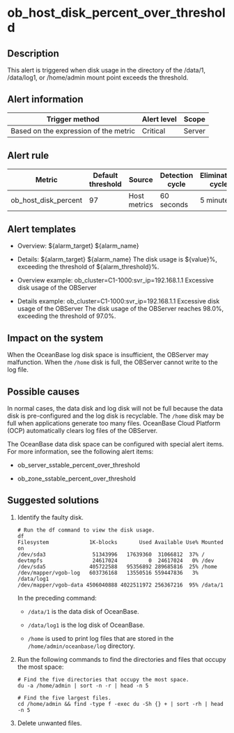 ob_host_disk_percent_over_threshold 
========================================================



**Description** 
------------------------------------

This alert is triggered when disk usage in the directory of the /data/1, /data/log1, or /home/admin mount point exceeds the threshold.

**Alert information** 
------------------------------------------



|            Trigger method             | Alert level | Scope  |
|---------------------------------------|-------------|--------|
| Based on the expression of the metric | Critical    | Server |



**Alert rule** 
-----------------------------------



|        Metric        | Default threshold |    Source    | Detection cycle | Elimination cycle |
|----------------------|-------------------|--------------|-----------------|-------------------|
| ob_host_disk_percent | 97                | Host metrics | 60 seconds      | 5 minutes         |



**Alert templates** 
----------------------------------------

* Overview: ${alarm_target} ${alarm_name}

  

* Details: ${alarm_target} ${alarm_name} The disk usage is ${value}%, exceeding the threshold of ${alarm_threshold}%.

  

* Overview example: ob_cluster=C1-1000:svr_ip=192.168.1.1 Excessive disk usage of the OBServer

  

* Details example: ob_cluster=C1-1000:svr_ip=192.168.1.1 Excessive disk usage of the OBServer The disk usage of the OBServer reaches 98.0%, exceeding the threshold of 97.0%.

  




**Impact on the system** 
---------------------------------------------

When the OceanBase log disk space is insufficient, the OBServer may malfunction. When the `/home` disk is full, the OBServer cannot write to the log file.

**Possible causes** 
----------------------------------------

In normal cases, the data disk and log disk will not be full because the data disk is pre-configured and the log disk is recyclable. The `/home` disk may be full when applications generate too many files. OceanBase Cloud Platform (OCP) automatically clears log files of the OBServer. 

The OceanBase data disk space can be configured with special alert items. For more information, see the following alert items:

* ob_server_sstable_percent_over_threshold

  

* ob_zone_sstable_percent_over_threshold

  




**Suggested solutions** 
--------------------------------------------

1. Identify the faulty disk. 

   ```unknow
   # Run the df command to view the disk usage.
   df
   Filesystem             1K-blocks       Used Available Use% Mounted on
   /dev/sda3               51343996   17639360  31066812  37% /
   devtmpfs                24617024          0  24617024   0% /dev
   /dev/sda5              405722588   95356892 289685816  25% /home
   /dev/mapper/vgob-log   603736168   13550516 559447836   3% /data/log1
   /dev/mapper/vgob-data 4506040888 4022511972 256367216  95% /data/1
   ```

   

   In the preceding command:
   * `/data/1` is the data disk of OceanBase.

     
   
   * `/data/log1` is the log disk of OceanBase.

     
   
   * `/home` is used to print log files that are stored in the `/home/admin/oceanbase/log` directory.

     
   

   

2. Run the following commands to find the directories and files that occupy the most space: 

   ```unknow
   # Find the five directories that occupy the most space.
   du -a /home/admin | sort -n -r | head -n 5
   
   # Find the five largest files.
   cd /home/admin && find -type f -exec du -Sh {} + | sort -rh | head -n 5
   ```

   

3. Delete unwanted files.

   



